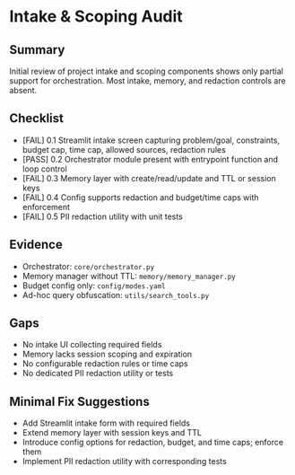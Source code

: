 # Intake & Scoping Audit

## Summary
Initial review of project intake and scoping components shows only partial support for orchestration. Most intake, memory, and redaction controls are absent.

## Checklist
- [FAIL] 0.1 Streamlit intake screen capturing problem/goal, constraints, budget cap, time cap, allowed sources, redaction rules
- [PASS] 0.2 Orchestrator module present with entrypoint function and loop control
- [FAIL] 0.3 Memory layer with create/read/update and TTL or session keys
- [FAIL] 0.4 Config supports redaction and budget/time caps with enforcement
- [FAIL] 0.5 PII redaction utility with unit tests

## Evidence
- Orchestrator: `core/orchestrator.py`
- Memory manager without TTL: `memory/memory_manager.py`
- Budget config only: `config/modes.yaml`
- Ad-hoc query obfuscation: `utils/search_tools.py`

## Gaps
- No intake UI collecting required fields
- Memory lacks session scoping and expiration
- No configurable redaction rules or time caps
- No dedicated PII redaction utility or tests

## Minimal Fix Suggestions
- Add Streamlit intake form with required fields
- Extend memory layer with session keys and TTL
- Introduce config options for redaction, budget, and time caps; enforce them
- Implement PII redaction utility with corresponding tests
